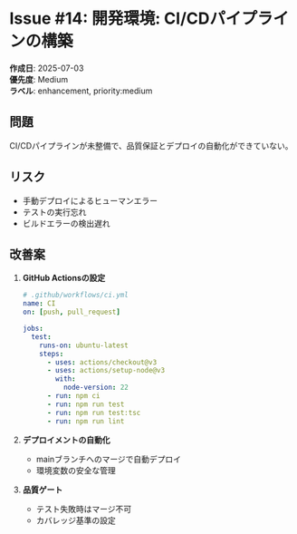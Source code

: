 # Issue #14: 開発環境: CI/CDパイプラインの構築

**作成日**: 2025-07-03  
**優先度**: Medium  
**ラベル**: enhancement, priority:medium

## 問題
CI/CDパイプラインが未整備で、品質保証とデプロイの自動化ができていない。

## リスク
- 手動デプロイによるヒューマンエラー
- テストの実行忘れ
- ビルドエラーの検出遅れ

## 改善案
1. **GitHub Actionsの設定**
   ```yaml
   # .github/workflows/ci.yml
   name: CI
   on: [push, pull_request]
   
   jobs:
     test:
       runs-on: ubuntu-latest
       steps:
         - uses: actions/checkout@v3
         - uses: actions/setup-node@v3
           with:
             node-version: 22
         - run: npm ci
         - run: npm run test
         - run: npm run test:tsc
         - run: npm run lint
   ```

2. **デプロイメントの自動化**
   - mainブランチへのマージで自動デプロイ
   - 環境変数の安全な管理
   
3. **品質ゲート**
   - テスト失敗時はマージ不可
   - カバレッジ基準の設定

